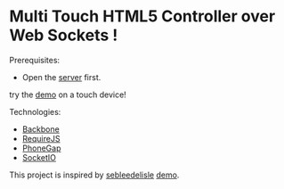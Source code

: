 # Multi Touch HTML5 Controller over Web Sockets !

Prerequisites:
- Open the [server](http://server-alejandrojs.rhcloud.com/) first.

try the [demo](http://joystick-alejandrojs.rhcloud.com/) on a touch device!

Technologies:
- [Backbone](http://backbonejs.org/)
- [RequireJS](http://requirejs.org/)
- [PhoneGap](http://phonegap.com/)
- [SocketIO](http://socket.io/)

This project is inspired by [sebleedelisle](https://github.com/sebleedelisle) [demo](https://github.com/sebleedelisle/JSTouchController).
